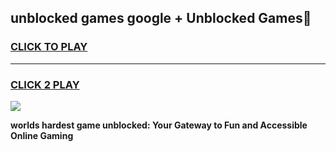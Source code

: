 
## unblocked games google + Unblocked Games👋
<h3>
<a href="https://premium.freeplayer.one?title=unblocked_games_google_+&ref=16F">CLICK TO PLAY</a></h3>
<hr>

<h3>
<a href="https://premium.freeplayer.one?title=unblocked_games_google_+&ref=16F">CLICK 2 PLAY</a>
  
</h3>

<a href="https://premium.freeplayer.one?title=unblocked_games_google_+&ref=16F/"><img src="https://clearcache.store/games.png"></a>


**worlds hardest game unblocked: Your Gateway to Fun and Accessible Online Gaming**
